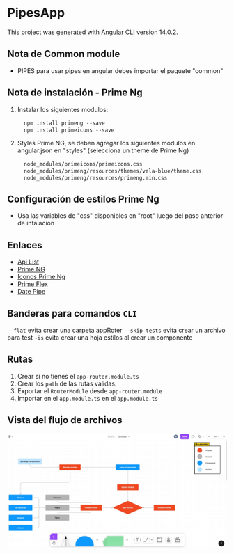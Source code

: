 # PipesApp

This project was generated with [Angular CLI](https://github.com/angular/angular-cli) version 14.0.2.

## Nota de Common module

- PIPES para usar pipes en angular debes importar el paquete "common"

## Nota de instalación - Prime Ng

1. Instalar los siguientes modulos:

         npm install primeng --save
         npm install primeicons --save

2. Styles Prime NG, se deben agregar los siguientes módulos en angular.json en "styles" (selecciona un theme de Prime Ng)

         node_modules/primeicons/primeicons.css
         node_modules/primeng/resources/themes/vela-blue/theme.css
         node_modules/primeng/resources/primeng.min.css

## Configuración de estilos Prime Ng

- Usa las variables de "css" disponibles en "root" luego del paso anterior de intalación

## Enlaces

- [Api List](https://angular.io/api?query=pipe)
- [Prime NG](https://www.primefaces.org/primeng/)
- [Iconos Prime Ng](https://www.primefaces.org/primeng/icons)
- [Prime Flex](https://www.primefaces.org/primeflex/setup)
- [Date Pipe](https://www.primefaces.org/primeng/card)

## Banderas para comandos `CLI`

`--flat` evita crear una carpeta appRoter
`--skip-tests` evita crear un archivo para test
`-is` evita crear una hoja estilos al crear un componente

## Rutas

1. Crear si no tienes el `app-router.module.ts`
2. Crear los `path` de las rutas validas.
3. Exportar el `RouterModule` desde `app-router.module`
4. Importar en el `app.module.ts` en el `app.module.ts`

## Vista del flujo de archivos

![Vista de la estructura de archivos](./src/assets/pipes-flujo.jpeg)
